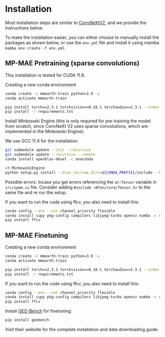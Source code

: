 # Installation

Most installation steps are similar to [ConvNeXtV2](https://github.com/facebookresearch/ConvNeXt-V2), and we provide the instructions below. 

To make the installation easier, you can either choose to manually install the packages as shown below, or use the `env.yml` file and install it using mamba `mamba env create -f env.yml`. 

## MP-MAE Pretraining (sparse convolutions)

This installation is tested for CUDA 11.8.

Creating a new conda environment
```sh
conda create -n mmearth-train python=3.9 -y
conda activate mmearth-train

pip install torch==2.3.1 torchvision==0.18.1 torchaudio==2.3.1 --index-url https://download.pytorch.org/whl/cu118
pip install -r requirements.txt
```

Install Minkoswki Engine (this is only required for pre-training the model from scratch, since ConvNeXt V2 uses sparse convolutions, which are implemented in the Minkowski Engine):

We use GCC 11.X for the installation.

```sh
git submodule update --init --recursive
git submodule update --recursive --remote
conda install openblas-devel -c anaconda

cd MinkowskiEngine
python setup.py install --blas_include_dirs=${CONDA_PREFIX}/include --blas=openblas
```

Possible errors: Incase you get errors referencing the `at:Tensor` variable in `src/spmm.cu` file. Consider adding `#include <ATen/core/Tensor.h>` to the same file and re run the setup.

If you want to run the code using ffcv, you also need to install this:

```sh
conda config --env --set channel_priority flexible
conda install cupy pkg-config compilers libjpeg-turbo opencv numba -c conda-forge
pip install ffcv
```



## MP-MAE Finetuning

Creating a new conda environment
```sh
conda create -n mmearth-train python=3.9 -y
conda activate mmearth-train

pip install torch==2.3.1 torchvision==0.18.1 torchaudio==2.3.1 --index-url https://download.pytorch.org/whl/cu118
pip install -r requirements.txt
```

If you want to run the code using ffcv, you also need to install this:

```sh
conda config --env --set channel_priority flexible
conda install cupy pkg-config compilers libjpeg-turbo opencv numba -c conda-forge
pip install ffcv
```

Install [GEO-Bench](https://github.com/ServiceNow/geo-bench) for finetuning:
```sh
pip install geobench
```
Visit their website for the complete installation and data downloading guide.
